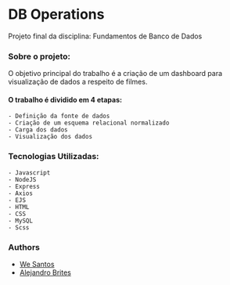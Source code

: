 
# DB Operations

Projeto final da disciplina: Fundamentos de Banco de Dados




### Sobre o projeto:

O objetivo principal do trabalho é a criação de um
dashboard para visualização de dados a respeito de
filmes.

#### O trabalho é dividido em 4 etapas:
    - Definição da fonte de dados
    - Criação de um esquema relacional normalizado
    - Carga dos dados
    - Visualização dos dados



### Tecnologias Utilizadas:

    - Javascript
    - NodeJS
    - Express
    - Axios
    - EJS
    - HTML
    - CSS
    - MySQL
    - Scss

### Authors

- [We Santos](https://github.com/wal-wizard)
- [Alejandro Brites](https://github.com/AlejandroBrites)
